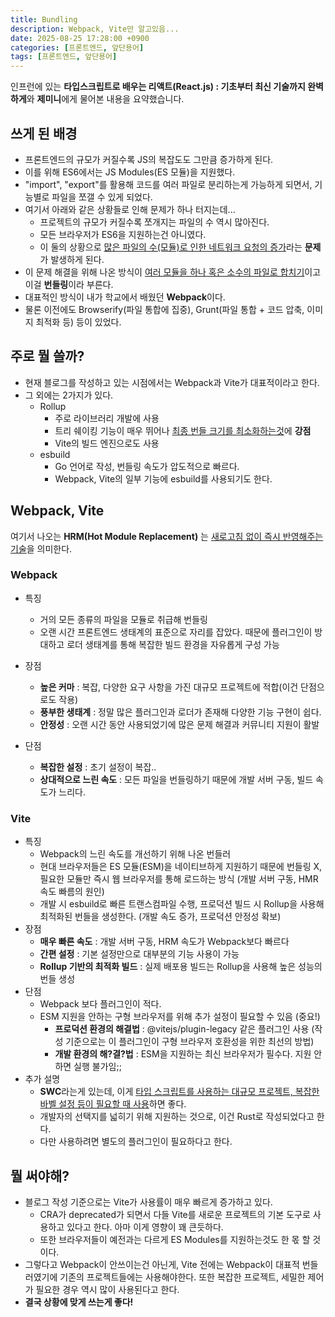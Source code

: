 ```yaml
---
title: Bundling
description: Webpack, Vite만 알고있음...
date: 2025-08-25 17:28:00 +0900
categories: [프론트엔드, 앞단용어]
tags: [프론트엔드, 앞단용어]
---
```


인프런에 있는 **타입스크립트로 배우는 리액트(React.js) : 기초부터 최신 기술까지 완벽하게**와 **제미니**에게 물어본 내용을 요약했습니다.

## 쓰게 된 배경
- 프론트엔드의 규모가 커질수록 JS의 복잡도도 그만큼 증가하게 된다.
- 이를 위해 ES6에서는 JS Modules(ES 모듈)을 지원했다.
- "import", "export"를 활용해 코드를 여러 파일로 분리하는게 가능하게 되면서, 기능별로 파일을 쪼갤 수 있게 되었다.
- 여기서 아래와 같은 상황들로 인해 문제가 하나 터지는데...
  - 프로젝트의 규모가 커질수록 쪼개지는 파일의 수 역시 많아진다.
  - 모든 브라우저가 ES6을 지원하는건 아니였다.
  - 이 둘의 상황으로 <ins>많은 파일의 수(모듈)로 인한 네트워크 요청의 증가</ins>라는 **문제**가 발생하게 된다.
- 이 문제 해결을 위해 나온 방식이 <ins>여러 모듈을 하나 혹은 소수의 파일로 합치기</ins>이고 이걸 **번들링**이라 부른다.
- 대표적인 방식이 내가 학교에서 배웠던 **Webpack**이다.
- 물론 이전에도 Browserify(파일 통합에 집중), Grunt(파일 통합 + 코드 압축, 이미지 최적화 등) 등이 있었다.


## 주로 뭘 쓸까?
- 현재 블로그를 작성하고 있는 시점에서는 Webpack과 Vite가 대표적이라고 한다.
- 그 외에는 2가지가 있다.
  - Rollup
    - 주로 라이브러리 개발에 사용
    - 트리 쉐이킹 기능이 매우 뛰어나 <ins>최종 번들 크기를 최소화하는것</ins>에 **강점**
    - Vite의 빌드 엔진으로도 사용
  - esbuild
    - Go 언어로 작성, 번들링 속도가 압도적으로 빠르다.
    - Webpack, Vite의 일부 기능에 esbuild를 사용되기도 한다.


## Webpack, Vite
여기서 나오는 **HRM(Hot Module Replacement)** 는 <ins>새로고침 없이 즉시 반영해주는 기술</ins>을 의미한다.

### Webpack
- 특징
  - 거의 모든 종류의 파일을 모듈로 취급해 번들링
  - 오랜 시간 프론트엔드 생태계의 표준으로 자리를 잡았다. 때문에 플러그인이 방대하고 로더 생태계를 통해 복잡한 빌드 환경을 자유롭게 구성 가능

- 장점
  - **높은 커마** : 복잡, 다양한 요구 사항을 가진 대규모 프로젝트에 적합(이건 단점으로도 작용)
  - **풍부한 생태계** : 정말 많은 플러그인과 로더가 존재해 다양한 기능 구현이 쉽다.
  - **안정성** : 오랜 시간 동안 사용되었기에 많은 문제 해결과 커뮤니티 지원이 활발

- 단점
  - **복잡한 설정** : 초기 설정이 복잡..
  - **상대적으로 느린 속도** : 모든 파일을 번들링하기 때문에 개발 서버 구동, 빌드 속도가 느리다.

### Vite
- 특징
  - Webpack의 느린 속도를 개선하기 위해 나온 번들러
  - 현대 브라우저들은 ES 모듈(ESM)을 네이티브하게 지원하기 때문에 번들링 X, 필요한 모듈만 즉시 웹 브라우저를 통해 로드하는 방식 (개발 서버 구동, HMR 속도 빠름의 원인)
  - 개발 시 esbuild로 빠른 트랜스컴파일 수행, 프로덕션 빌드 시 Rollup을 사용해 최적화된 번들을 생성한다. (개발 속도 증가, 프로덕션 안정성 확보)
- 장점
  - **매우 빠른 속도** : 개발 서버 구동, HRM 속도가 Webpack보다 빠르다
  - **간편 설정** : 기본 설정만으로 대부분의 기능 사용이 가능
  - **Rollup 기반의 최적화 빌드** : 실제 배포용 빌드는 Rollup을 사용해 높은 성능의 번들 생성
- 단점
  - Webpack 보다 플러그인이 적다.
  - ESM 지원을 안하는 구형 브라우저를 위해 추가 설정이 필요할 수 있음 (중요!)
    - **프로덕션 환경의 해결법** : @vitejs/plugin-legacy 같은 플러그인 사용 (작성 기준으로는 이 플러그인이 구형 브라우저 호환성을 위한 최선의 방법)
    - **개발 환경의 해?결?법** : ESM을 지원하는 최신 브라우저가 필수다. 지원 안하면 실행 불가임;;
- 추가 설명
  - **SWC**라는게 있는데, 이게 <ins>타입 스크립트를 사용하는 대규모 프로젝트, 복잡한 바벨 설정 등이 필요할 때 사용</ins>하면 좋다.
  - 개발자의 선택지를 넓히기 위해 지원하는 것으로, 이건 Rust로 작성되었다고 한다.
  - 다만 사용하려면 별도의 플러그인이 필요하다고 한다.


## 뭘 써야해?
- 블로그 작성 기준으로는 Vite가 사용률이 매우 빠르게 증가하고 있다.
  - CRA가 deprecated가 되면서 다들 Vite를 새로운 프로젝트의 기본 도구로 사용하고 있다고 한다. 아마 이게 영향이 꽤 큰듯하다.
  - 또한 브라우저들이 예전과는 다르게 ES Modules를 지원하는것도 한 몫 할 것이다.
- 그렇다고 Webpack이 안쓰이는건 아닌게, Vite 전에는 Webpack이 대표적 번들러였기에 기존의 프로젝트들에는 사용해야한다. 또한 복잡한 프로젝트, 세밀한 제어가 필요한 경우 역시 많이 사용된다고 한다.
- **결국 상황에 맞게 쓰는게 좋다!**